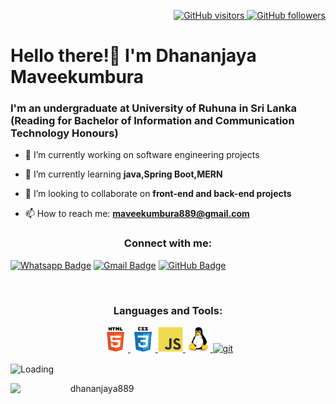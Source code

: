 
<p align="right">
  <a href="https://github.com/dhananjaya889">
    <img src="https://komarev.com/ghpvc/?username=dhananjaya889&style=flat-square&color=040404" alt="GitHub visitors" />
  </a>
  <a href="https://github.com/dhananjaya889?tab=followers">
    <img src="https://img.shields.io/github/followers/dhananjaya889?style=flat-square&color=040404&logo=github" alt="GitHub followers" />
  </a>
</p>


<h1 align="left" id="macropower-title">Hello there!👋 I'm Dhananjaya Maveekumbura</h1>
<h3 align="left">I'm an undergraduate at University of Ruhuna in Sri Lanka (Reading for Bachelor of Information and Communication Technology Honours)</h3>

- 🔭 I’m currently working on software engineering projects

- 🌱 I’m currently learning **java,Spring Boot,MERN**

- 👯 I’m looking to collaborate on **front-end and back-end projects**

- 📫 How to reach me: **maveekumbura889@gmail.com**


<h3 align="center">Connect with me:</h3>



[![Whatsapp Badge](https://img.shields.io/badge/WhatsApp-075e54?style=flat-square&logo=whatsapp&logoColor=white&link=https://wa.me/+94788311883)](https://wa.me/+94712310837)
 [![Gmail Badge](https://img.shields.io/badge/Gmail-db4437?style=flat-square&logo=Gmail&logoColor=white&link=mailto:maveekumbura889@gmail.com)](mailto:maveekumbura889@gmail.com)
 [![GitHub Badge](https://img.shields.io/badge/GitHub-100000?style=flat-square&logo=github&logoColor=white&link=https://github.com/dhananjaya889)](https://github.com/dhananjaya889)




<br>


<h3 align="center">Languages and Tools:</h3>

<p align="center"> 
  <a href="https://www.w3.org/html/" target="_blank"> 
    <img src="https://raw.githubusercontent.com/devicons/devicon/master/icons/html5/html5-original-wordmark.svg" alt="html5" width="40" height="40"/> 
  </a>
  <a href="https://www.w3schools.com/css/" target="_blank"> 
    <img src="https://raw.githubusercontent.com/devicons/devicon/master/icons/css3/css3-original-wordmark.svg" alt="css3" width="40" height="40"/> 
  </a> 

  <a href="https://developer.mozilla.org/en-US/docs/Web/JavaScript" target="_blank"> 
    <img src="https://raw.githubusercontent.com/devicons/devicon/master/icons/javascript/javascript-original.svg" alt="javascript" width="40" height="40"/> 
  </a> 
  <a href="https://www.linux.org/" target="_blank"> 
    <img src="https://raw.githubusercontent.com/devicons/devicon/master/icons/linux/linux-original.svg" alt="linux" width="40" height="40"/> 
  </a> 
  <a href="https://git-scm.com/" target="_blank"> 
    <img src="https://www.vectorlogo.zone/logos/git-scm/git-scm-icon.svg" alt="git" width="40" height="40"/> 
  </a>
</p>
<div>

<img align="center" src = "https://profile-counter.glitch.me/dhananjaya889/count.svg" alt ="Loading"><br>

  <center>
<a href="#dhananjaya889-title">
  <img width="55%" src="https://github-readme-stats.vercel.app/api?username=dhananjaya889&show_icons=true&title_color=18d26e&icon_color=18d26e&text_color=ffffff&bg_color=040404&border_color=18d26e" alt="dhananjaya889" align="left" />
</a>
    </enter>

<!-- <a href="#dhananjaya889-title">
  <img width="40%" src="https://github-readme-stats.vercel.app/api/top-langs/?username=dhananjaya889&title_color=18d26e&text_color=ffffff&bg_color=040404&langs_count=8&layout=compact&border_color=18d26e" alt="dhananjaya889" align="right" />
</a> -->
</div>
<br>


